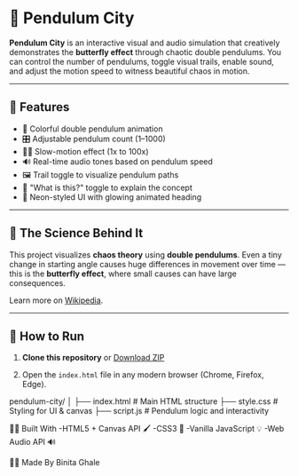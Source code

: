 # 🌆 Pendulum City

**Pendulum City** is an interactive visual and audio simulation that creatively demonstrates the **butterfly effect** through chaotic double pendulums. You can control the number of pendulums, toggle visual trails, enable sound, and adjust the motion speed to witness beautiful chaos in motion.

---

## 🎯 Features

- 🎨 Colorful double pendulum animation
- 🎛️ Adjustable pendulum count (1–1000)
- 🐢🦋 Slow-motion effect (1x to 100x)
- 🔊 Real-time audio tones based on pendulum speed
- 🖼️ Trail toggle to visualize pendulum paths
- 🧠 "What is this?" toggle to explain the concept
- 💖 Neon-styled UI with glowing animated heading

---



## 🧠 The Science Behind It

This project visualizes **chaos theory** using **double pendulums**. Even a tiny change in starting angle causes huge differences in movement over time — this is the **butterfly effect**, where small causes can have large consequences.

Learn more on [Wikipedia](https://en.wikipedia.org/wiki/Butterfly_effect).

---

## 🚀 How to Run

1. **Clone this repository** or [Download ZIP](https://github.com/binita54/pendulum-city/archive/refs/heads/main.zip)

2. Open the `index.html` file in any modern browser (Chrome, Firefox, Edge).

pendulum-city/
│
├── index.html       # Main HTML structure
├── style.css        # Styling for UI & canvas
├── script.js        # Pendulum logic and interactivity

👩‍💻 Built With
-HTML5 + Canvas API 🖌️
-CSS3 🎨
-Vanilla JavaScript 💡
-Web Audio API 🔊

🙋‍♀️ Made By
Binita Ghale






